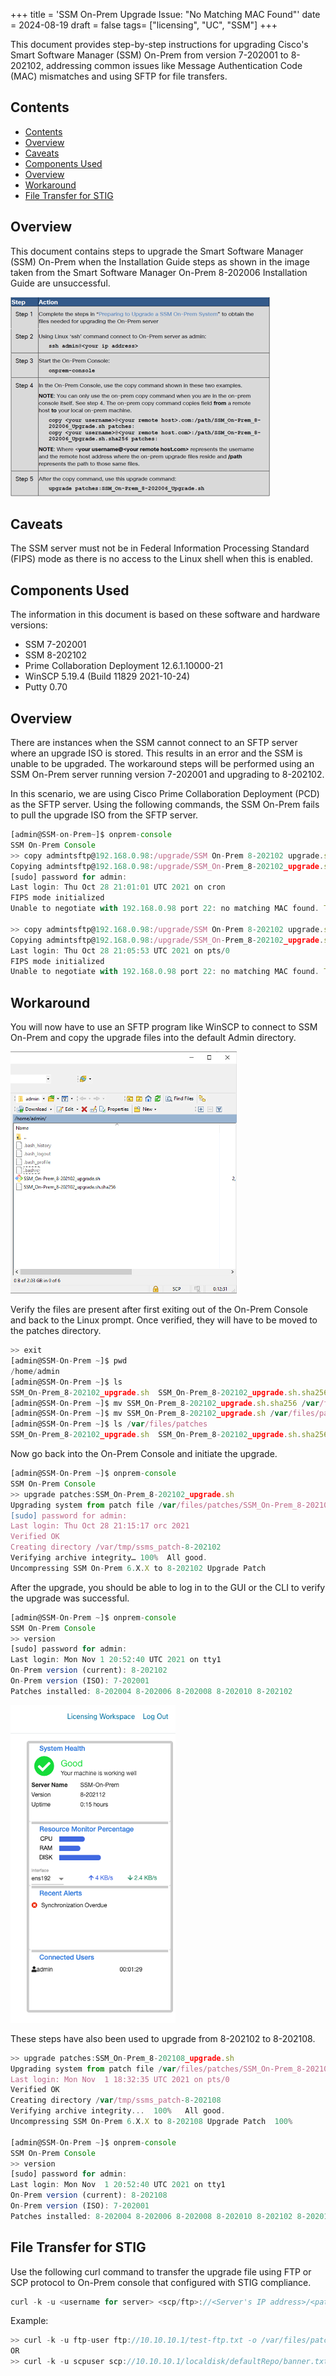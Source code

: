 +++
title = 'SSM On-Prem Upgrade Issue: "No Matching MAC Found"'
date = 2024-08-19
draft = false
tags= ["licensing", "UC", "SSM"]
+++

This document provides step-by-step instructions for upgrading Cisco's Smart Software Manager (SSM) On-Prem from version 7-202001 to 8-202102, addressing common issues like Message Authentication Code (MAC) mismatches and using SFTP for file transfers.

<!--more-->

## Contents
- [Contents](#contents)
- [Overview](#overview)
- [Caveats](#caveats)
- [Components Used](#components-used)
- [Overview](#overview-1)
- [Workaround](#workaround)
- [File Transfer for STIG](#file-transfer-for-stig)

## Overview
This document contains steps to upgrade the Smart Software Manager (SSM) On-Prem when the Installation Guide steps as shown in the image taken from the Smart Software Manager On-Prem 8-202006 Installation Guide are unsuccessful.

![installguiscreenshot](https://github.com/RMPRofit/blog/blob/gh-pages/post/images/installguide.png?raw=true)

## Caveats
The SSM server must not be in Federal Information Processing Standard (FIPS) mode as there is no access to the Linux shell when this is enabled.

## Components Used
The information in this document is based on these software and hardware versions:
- SSM 7-202001
- SSM 8-202102
- Prime Collaboration Deployment 12.6.1.10000-21
- WinSCP 5.19.4 (Build 11829 2021-10-24)
- Putty 0.70

## Overview
There are instances when the SSM cannot connect to an SFTP server where an upgrade ISO is stored. This results in an error and the SSM is unable to be upgraded. The workaround steps will be performed using an SSM On-Prem server running version 7-202001 and upgrading to 8-202102.

In this scenario, we are using Cisco Prime Collaboration Deployment (PCD) as the SFTP server. Using the following commands, the SSM On-Prem fails to pull the upgrade ISO from the SFTP server.

```javascript
[admin@SSM-on-Prem~]$ onprem-console
SSM On-Prem Console 
>> copy admintsftp@192.168.0.98:/upgrade/SSM On-Prem 8-202102 upgrade.sh.sha256 patches:
Copying admintsftp@192.168.0.98:/upgrade/SSM_On-Prem_8-202102_upgrade.sh.sha256 to /var/files/patches
[sudo] password for admin:
Last login: Thu Oct 28 21:01:01 UTC 2021 on cron
FIPS mode initialized
Unable to negotiate with 192.168.0.98 port 22: no matching MAC found. Their offer: hmac-sha1

>> copy admintsftp@192.168.0.98:/upgrade/SSM On-Prem 8-202102 upgrade.sh patches:
Copying admintsftp@192.168.0.98:/upgrade/SSM_On-Prem_8-202102_upgrade.sh to /var/files/patches 
Last login: Thu Oct 28 21:05:53 UTC 2021 on pts/0 
FIPS mode initialized 
Unable to negotiate with 192.168.0.98 port 22: no matching MAC found. Their offer: hmac-sha1
```
## Workaround

You will now have to use an SFTP program like WinSCP to connect to SSM On-Prem and copy the upgrade files into the default Admin directory.

![OnPrem File Directory](https://github.com/RMProfit/blog/blob/main/content/post/images/onpremdirectory.png)

Verify the files are present after first exiting out of the On-Prem Console and back to the Linux prompt. Once verified, they will have to be moved to the patches directory.

```javascript
>> exit
[admin@SSM-On-Prem ~]$ pwd
/home/admin
[admin@SSM-On-Prem ~]$ ls
SSM_On-Prem_8-202102_upgrade.sh  SSM_On-Prem_8-202102_upgrade.sh.sha256
[admin@SSM-On-Prem ~]$ mv SSM_On-Prem_8-202102_upgrade.sh.sha256 /var/files/patches 
[admin@SSM-On-Prem ~]$ mv SSM_On-Prem_8-202102_upgrade.sh /var/files/patches
[admin@SSM-On-Prem ~]$ ls /var/files/patches
SSM_On-Prem_8-202102_upgrade.sh  SSM_On-Prem_8-202102_upgrade.sh.sha256
```
Now go back into the On-Prem Console and initiate the upgrade.

```javascript
[admin@SSM-On-Prem ~]$ onprem-console
SSM On-Prem Console
>> upgrade patches:SSM_On-Prem_8-202102_upgrade.sh
Upgrading system from patch file /var/files/patches/SSM_On-Prem_8-202102_upgrade.sh 
[sudo] password for admin:
Last login: Thu Oct 28 21:15:17 orc 2021
Verified OK
Creating directory /var/tmp/ssms_patch-8-202102 
Verifying archive integrity… 100%  All good.
Uncompressing SSM On-Prem 6.X.X to 8-202102 Upgrade Patch
```

After the upgrade, you should be able to log in to the GUI or the CLI to verify the upgrade was successful.

```javascript
[admin@SSM-On-Prem ~]$ onprem-console
SSM On-Prem Console
>> version
[sudo] password for admin:
Last login: Mon Nov 1 20:52:40 UTC 2021 on tty1
On-Prem version (current): 8-202102
On-Prem version (ISO): 7-202001
Patches installed: 8-202004 8-202006 8-202008 8-202010 8-202102
``` 
![guipostupgrade](https://github.com/RMProfit/blog/blob/main/content/post/images/guipostupgrade.png)

These steps have also been used to upgrade from 8-202102 to 8-202108.
```javascript
>> upgrade patches:SSM_On-Prem_8-202108_upgrade.sh
Upgrading system from patch file /var/files/patches/SSM_On-Prem_8-202108_upgrade.sh 
Last login: Mon Nov  1 18:32:35 UTC 2021 on pts/0
Verified OK
Creating directory /var/tmp/ssms_patch-8-202108
Verifying archive integrity...  100%   All good.
Uncompressing SSM On-Prem 6.X.X to 8-202108 Upgrade Patch  100%

[admin@SSM-On-Prem ~]$ onprem-console
SSM On-Prem Console
>> version
[sudo] password for admin:
Last login: Mon Nov  1 20:52:40 UTC 2021 on tty1
On-Prem version (current): 8-202108
On-Prem version (ISO): 7-202001
Patches installed: 8-202004 8-202006 8-202008 8-202010 8-202102 8-202012 8-202105 8-202108
```

## File Transfer for STIG

Use the following curl command to transfer the upgrade file using FTP or SCP protocol to On-Prem console that configured with STIG compliance.

```javascript
curl -k -u <username for server> <scp/ftp>://<Server's IP address>/<path>/<filename> -o /var/files/patches/<filename>
```
Example:
```javascript
>> curl -k -u ftp-user ftp://10.10.10.1/test-ftp.txt -o /var/files/patches/test-ftp.txt 
OR 
>> curl -k -u scpuser scp://10.10.10.1/localdisk/defaultRepo/banner.txt -o /var/files/patches/banner.txt
```
